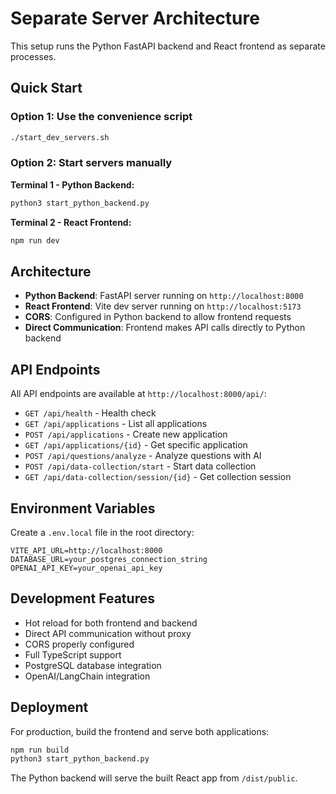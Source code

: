 # Separate Server Architecture

This setup runs the Python FastAPI backend and React frontend as separate processes.

## Quick Start

### Option 1: Use the convenience script
```bash
./start_dev_servers.sh
```

### Option 2: Start servers manually

**Terminal 1 - Python Backend:**
```bash
python3 start_python_backend.py
```

**Terminal 2 - React Frontend:**
```bash
npm run dev
```

## Architecture

- **Python Backend**: FastAPI server running on `http://localhost:8000`
- **React Frontend**: Vite dev server running on `http://localhost:5173`
- **CORS**: Configured in Python backend to allow frontend requests
- **Direct Communication**: Frontend makes API calls directly to Python backend

## API Endpoints

All API endpoints are available at `http://localhost:8000/api/`:

- `GET /api/health` - Health check
- `GET /api/applications` - List all applications
- `POST /api/applications` - Create new application
- `GET /api/applications/{id}` - Get specific application
- `POST /api/questions/analyze` - Analyze questions with AI
- `POST /api/data-collection/start` - Start data collection
- `GET /api/data-collection/session/{id}` - Get collection session

## Environment Variables

Create a `.env.local` file in the root directory:
```
VITE_API_URL=http://localhost:8000
DATABASE_URL=your_postgres_connection_string
OPENAI_API_KEY=your_openai_api_key
```

## Development Features

- Hot reload for both frontend and backend
- Direct API communication without proxy
- CORS properly configured
- Full TypeScript support
- PostgreSQL database integration
- OpenAI/LangChain integration

## Deployment

For production, build the frontend and serve both applications:

```bash
npm run build
python3 start_python_backend.py
```

The Python backend will serve the built React app from `/dist/public`.